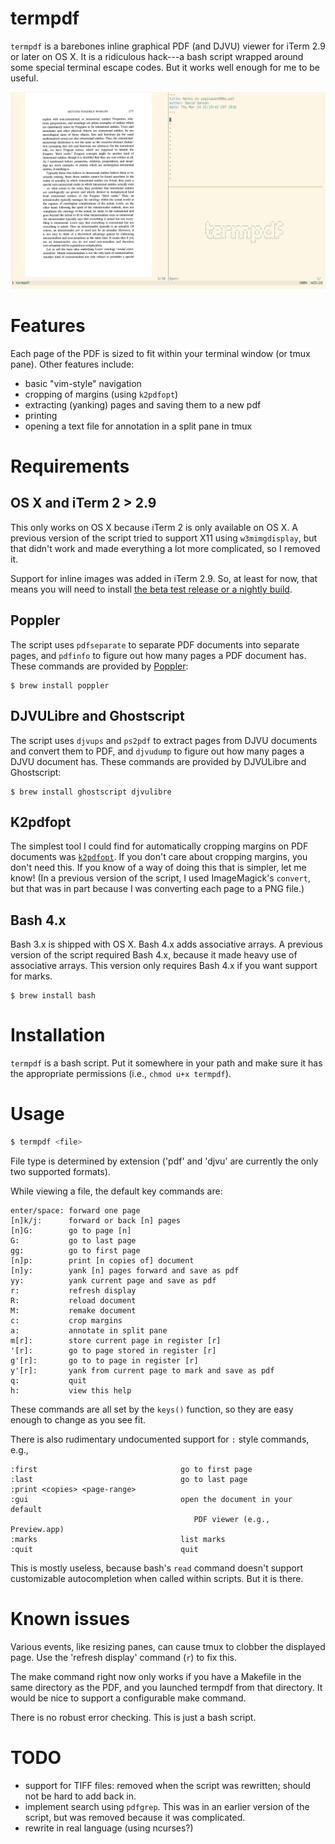 termpdf
=======

`termpdf` is a barebones inline graphical PDF (and DJVU) viewer for
iTerm 2.9 or later on OS X. It is a ridiculous hack---a bash script wrapped around
some special terminal escape codes. But it works well enough for me to be
useful.

![screenshot]

Features
========

Each page of the PDF is sized to fit within your terminal window (or tmux
pane). Other features include:

-   basic "vim-style" navigation
-   cropping of margins (using `k2pdfopt`)
-   extracting (yanking) pages and saving them to a new pdf
-   printing
-   opening a text file for annotation in a split pane in tmux

Requirements
============

OS X and iTerm 2 > 2.9
-------------

This only works on OS X because iTerm 2 is only available on OS X. A
previous version of the script tried to support X11 using `w3mimgdisplay`,
but that didn't work and made everything a lot more complicated, so I 
removed it.

Support for inline images was added in iTerm 2.9. So, at least for now, that
means you will need to install [the beta test release or a nightly build]. 

Poppler
-------

The script uses `pdfseparate` to separate PDF documents into separate pages,
and `pdfinfo` to figure out how many pages a PDF document has. These commands
are provided by [Poppler]:

    $ brew install poppler

DJVULibre and Ghostscript
-------------------------

The script uses `djvups` and `ps2pdf` to extract pages from DJVU documents and
convert them to PDF, and `djvudump` to figure out how many pages a DJVU
document has. These commands are provided by DJVULibre and Ghostscript:

    $ brew install ghostscript djvulibre

K2pdfopt
--------

The simplest tool I could find for automatically cropping margins on PDF
documents was [`k2pdfopt`](http://willus.com/k2pdfopt/). If you don't care
about cropping margins, you don't need this. If you know of a way of doing
this that is simpler, let me know! (In a previous version of the script, I
used ImageMagick's `convert`, but that was in part because I was converting
each page to a PNG file.)

Bash 4.x
--------

Bash 3.x is shipped with OS X. Bash 4.x adds associative arrays. A previous
version of the script required Bash 4.x, because it made heavy use of
associative arrays. This version only requires Bash 4.x if you want support
for marks.

    $ brew install bash


Installation
============

`termpdf` is a bash script. Put it somewhere in your path and make sure it has
the appropriate permissions (i.e., `chmod u+x termpdf`). 

Usage
=====

```.bash
$ termpdf <file> 
```

File type is determined by extension ('pdf' and 'djvu' are currently the only
two supported formats).

While viewing a file, the default key commands are:

    enter/space: forward one page
    [n]k/j:      forward or back [n] pages
    [n]G:        go to page [n]
    G:           go to last page
    gg:          go to first page
    [n]p:        print [n copies of] document
    [n]y:        yank [n] pages forward and save as pdf
    yy:          yank current page and save as pdf
    r:           refresh display
    R:           reload document
    M:           remake document
    c:           crop margins
    a:           annotate in split pane
    m[r]:        store current page in register [r]
    '[r]:        go to page stored in register [r]
    g'[r]:       go to to page in register [r]
    y'[r]:       yank from current page to mark and save as pdf
    q:           quit
    h:           view this help

These commands are all set by the `keys()` function, so they are easy enough
to change as you see fit.

There is also rudimentary undocumented support for `:` style commands, e.g.,

    :first                                go to first page
    :last                                 go to last page
    :print <copies> <page-range>
    :gui                                  open the document in your default
                                             PDF viewer (e.g., Preview.app)
    :marks                                list marks
    :quit                                 quit

This is mostly useless, because bash's `read` command doesn't support
customizable autocompletion when called within scripts. But it is there. 

# Known issues

Various events, like resizing panes, can cause tmux to clobber the
displayed page. Use the 'refresh display' command (`r`) to fix this.

The make command right now only works if you have a Makefile in the same
directory as the PDF, and you launched termpdf from that directory. It would
be nice to support a configurable make command.

There is no robust error checking. This is just a bash script.

# TODO

-   support for TIFF files: removed when the script was rewritten; should not
    be hard to add back in.
-   implement search using `pdfgrep`. This was in an earlier version of the
    script, but was removed because it was complicated.
-   rewrite in real language (using ncurses?)

  [the beta test release or a nightly build]: https://iterm2.com/downloads.html
  [Poppler]: http://poppler.freedesktop.org/
  [screenshot]: screenshot.png
